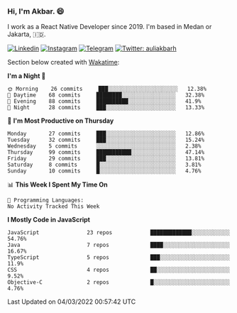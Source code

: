 ### Hi,  I'm Akbar. 😄

I work as a React Native Developer since 2019. I'm based in Medan or Jakarta, :indonesia:. 

<!-- 🔭 Take a look at my [LinkedIn](https://www.linkedin.com/in/aulia-akbar-harahap/) profile. -->

<!-- For now I still don't have a repository to be proud of, but I'm working on it. -->

[![Linkedin](https://img.shields.io/badge/-Aulia%20Akbar%20Harahap-blue?style=flat-square&labelColor=gray&logo=Linkedin&logoColor=white&link=https://www.linkedin.com/in/aulia-akbar-harahap)](https://www.linkedin.com/in/aulia-akbar-harahap)
[![Instagram](https://img.shields.io/badge/-@auliakbarh-orange?style=flat-square&labelColor=gray&logo=Instagram&logoColor=white&link=https://www.instagram.com/auliakbarh)](https://www.instagram.com/auliakbarh)
[![Telegram](https://img.shields.io/badge/-auliakbarh-informational?style=flat-square&labelColor=gray&logo=telegram&logoColor=white&link=https://t.me/auliakbarh)](https://t.me/auliakbarh)
[![Twitter: auliakbarh](https://img.shields.io/twitter/follow/auliakbarh?style=social)](https://twitter.com/auliakbarh)

Section below created with [Wakatime](https://wakatime.com/):
<!--START_SECTION:waka-->
**I'm a Night 🦉** 

```text
🌞 Morning    26 commits     ███░░░░░░░░░░░░░░░░░░░░░░   12.38% 
🌆 Daytime    68 commits     ████████░░░░░░░░░░░░░░░░░   32.38% 
🌃 Evening    88 commits     ██████████░░░░░░░░░░░░░░░   41.9% 
🌙 Night      28 commits     ███░░░░░░░░░░░░░░░░░░░░░░   13.33%

```
📅 **I'm Most Productive on Thursday** 

```text
Monday       27 commits     ███░░░░░░░░░░░░░░░░░░░░░░   12.86% 
Tuesday      32 commits     ███░░░░░░░░░░░░░░░░░░░░░░   15.24% 
Wednesday    5 commits      ░░░░░░░░░░░░░░░░░░░░░░░░░   2.38% 
Thursday     99 commits     ███████████░░░░░░░░░░░░░░   47.14% 
Friday       29 commits     ███░░░░░░░░░░░░░░░░░░░░░░   13.81% 
Saturday     8 commits      █░░░░░░░░░░░░░░░░░░░░░░░░   3.81% 
Sunday       10 commits     █░░░░░░░░░░░░░░░░░░░░░░░░   4.76%

```


📊 **This Week I Spent My Time On** 

```text
💬 Programming Languages: 
No Activity Tracked This Week

```

**I Mostly Code in JavaScript** 

```text
JavaScript               23 repos            █████████████░░░░░░░░░░░░   54.76% 
Java                     7 repos             ████░░░░░░░░░░░░░░░░░░░░░   16.67% 
TypeScript               5 repos             ███░░░░░░░░░░░░░░░░░░░░░░   11.9% 
CSS                      4 repos             ██░░░░░░░░░░░░░░░░░░░░░░░   9.52% 
Objective-C              2 repos             █░░░░░░░░░░░░░░░░░░░░░░░░   4.76%

```



 Last Updated on 04/03/2022 00:57:42 UTC
<!--END_SECTION:waka-->


<!--
**auliakbarh/auliakbarh** is a ✨ _special_ ✨ repository because its `README.md` (this file) appears on your GitHub profile.

Here are some ideas to get you started:

- 🔭 I’m currently working on ...
- 🌱 I’m currently learning ...
- 👯 I’m looking to collaborate on ...
- 🤔 I’m looking for help with ...
- 💬 Ask me about ...
- 📫 How to reach me: ...
- 😄 Pronouns: ...
- ⚡ Fun fact: ...
-->
